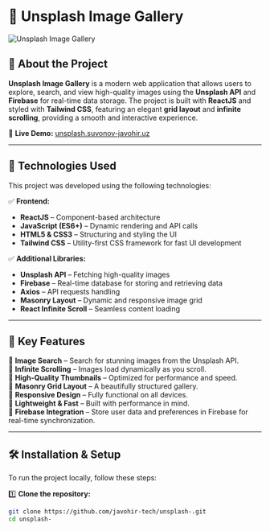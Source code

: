 # 📸 Unsplash Image Gallery  

![Unsplash Image Gallery](./src/assets/gallery-preview.png)  

## 📌 About the Project  
**Unsplash Image Gallery** is a modern web application that allows users to explore, search, and view high-quality images using the **Unsplash API** and **Firebase** for real-time data storage. The project is built with **ReactJS** and styled with **Tailwind CSS**, featuring an elegant **grid layout** and **infinite scrolling**, providing a smooth and interactive experience.  

🔗 **Live Demo:** [unsplash.suvonov-javohir.uz](https://unsplash.suvonov-javohir.uz/)  

---

## 🚀 Technologies Used  
This project was developed using the following technologies:  

✅ **Frontend:**  
- **ReactJS** – Component-based architecture  
- **JavaScript (ES6+)** – Dynamic rendering and API calls  
- **HTML5 & CSS3** – Structuring and styling the UI  
- **Tailwind CSS** – Utility-first CSS framework for fast UI development  

✅ **Additional Libraries:**  
- **Unsplash API** – Fetching high-quality images  
- **Firebase** – Real-time database for storing and retrieving data  
- **Axios** – API requests handling  
- **Masonry Layout** – Dynamic and responsive image grid  
- **React Infinite Scroll** – Seamless content loading  

---

## 🎯 Key Features  
🔹 **Image Search** – Search for stunning images from the Unsplash API.  
🔹 **Infinite Scrolling** – Images load dynamically as you scroll.  
🔹 **High-Quality Thumbnails** – Optimized for performance and speed.  
🔹 **Masonry Grid Layout** – A beautifully structured gallery.  
🔹 **Responsive Design** – Fully functional on all devices.  
🔹 **Lightweight & Fast** – Built with performance in mind.  
🔹 **Firebase Integration** – Store user data and preferences in Firebase for real-time synchronization.  

---

## 🛠 Installation & Setup  
To run the project locally, follow these steps:  

1️⃣ **Clone the repository:**  
```bash
git clone https://github.com/javohir-tech/unsplash-.git
cd unsplash-
